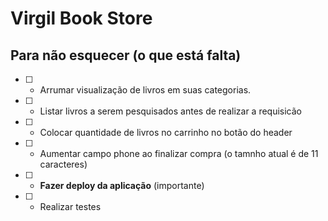 # Virgil Book Store

## Para não esquecer (o que está falta)

- [ ] - Arrumar visualização de livros em suas categorias.
- [ ] - Listar livros a serem pesquisados antes de realizar a requisicão
- [ ] - Colocar quantidade de livros no carrinho no botão do header
- [ ] - Aumentar campo phone ao finalizar compra (o tamnho atual é de 11 caracteres)
- [ ] - **Fazer deploy da aplicação** (importante)
- [ ] - Realizar testes


